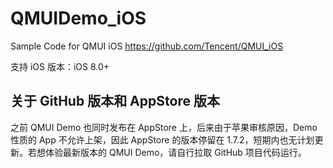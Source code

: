 # QMUIDemo_iOS
Sample Code for QMUI iOS https://github.com/Tencent/QMUI_iOS

支持 iOS 版本：iOS 8.0+

## 关于 GitHub 版本和 AppStore 版本

之前 QMUI Demo 也同时发布在 AppStore 上，后来由于苹果审核原因，Demo 性质的 App 不允许上架，因此 AppStore 的版本停留在 1.7.2，短期内也无计划更新。若想体验最新版本的 QMUI Demo，请自行拉取 GitHub 项目代码运行。

